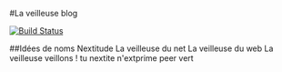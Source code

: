 #La veilleuse blog

[![Build Status](https://travis-ci.org/poneyCase/poneyCase.svg)](https://travis-ci.org/poneyCase/poneyCase)


##Idées de noms
Nextitude
La veilleuse du net
La veilleuse du web
La veilleuse
veillons !
tu nextite
n'extprime
peer vert
